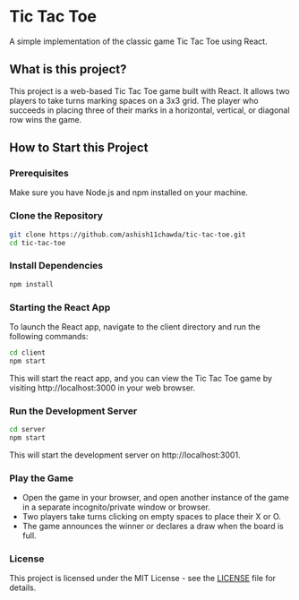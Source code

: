 # Tic Tac Toe

A simple implementation of the classic game Tic Tac Toe using React.

## What is this project?

This project is a web-based Tic Tac Toe game built with React. It allows two players to take turns marking spaces on a 3x3 grid. The player who succeeds in placing three of their marks in a horizontal, vertical, or diagonal row wins the game.

## How to Start this Project

### Prerequisites

Make sure you have Node.js and npm installed on your machine.

### Clone the Repository

```bash
git clone https://github.com/ashish11chawda/tic-tac-toe.git
cd tic-tac-toe
```

### Install Dependencies

```bash
npm install
```

### Starting the React App
To launch the React app, navigate to the client directory and run the following commands:

```bash
cd client
npm start
```

This will start the react app, and you can view the Tic Tac Toe game by visiting http://localhost:3000 in your web browser.

### Run the Development Server

```bash
cd server
npm start
```

This will start the development server on http://localhost:3001.

### Play the Game
- Open the game in your browser, and open another instance of the game in a separate incognito/private window or browser.
- Two players take turns clicking on empty spaces to place their X or O.
- The game announces the winner or declares a draw when the board is full.

### License
This project is licensed under the MIT License - see the [LICENSE](LICENSE) file for details.
